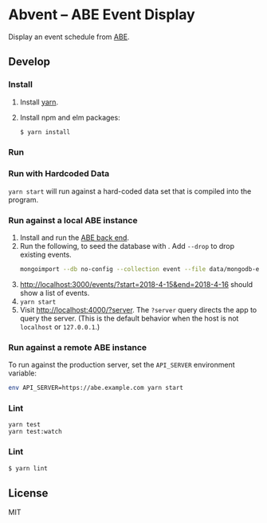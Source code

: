 # Abvent – ABE Event Display

Display an event schedule from [ABE](https://github.com/olinlibrary/abe).

## Develop

### Install

1. Install [yarn](https://yarnpkg.com).
2. Install npm and elm packages:

    ```bash
    $ yarn install
    ```

### Run

### Run with Hardcoded Data

`yarn start` will run against a hard-coded data set that is compiled into the
program.

### Run against a local ABE instance

1. Install and run the [ABE back end](https://github.com/olinlibrary/abe).
2. Run the following, to seed the database with . Add `--drop` to drop existing events.
    ```bash
    mongoimport --db no-config --collection event --file data/mongodb-example.json
    ```
3. <http://localhost:3000/events/?start=2018-4-15&end=2018-4-16> should show a
   list of events.
4. `yarn start`
5. Visit <http://localhost:4000/?server>. The `?server` query directs the app to
   query the server. (This is the default behavior when the host is not `localhost`
   or `127.0.0.1`.)

### Run against a remote ABE instance

To run against the production server, set the `API_SERVER` environment variable:

```bash
env API_SERVER=https://abe.example.com yarn start
```

### Lint

```
yarn test
yarn test:watch
```

### Lint

```bash
$ yarn lint
```

## License

MIT
